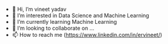 - 👋 Hi, I’m vineet yadav
- 👀 I’m interested in Data Science and Machine Learning
- 🌱 I’m currently learning Machine Learning
- 💞️ I’m looking to collaborate on ...
- 📫 How to reach me (https://www.linkedin.com/in/ervineet/)

<!---
vineetyad/vineetyad is a ✨ special ✨ repository because its `README.md` (this file) appears on your GitHub profile.
You can click the Preview link to take a look at your changes.
--->
